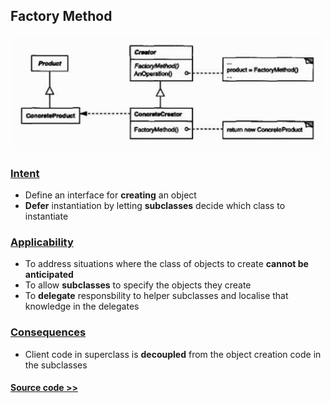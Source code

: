 ## Factory Method

<img src="factory-method.png" alt="Factory Method" width=500px /> 

### [Intent](#)
- Define an interface for **creating** an object
- **Defer** instantiation by letting **subclasses** decide which class to instantiate

### [Applicability](#)
- To address situations where the class of objects to create **cannot be anticipated**
- To allow **subclasses** to specify the objects they create
- To **delegate** responsbility to helper subclasses and localise that knowledge in the delegates 

### [Consequences](#)
- Client code in superclass is **decoupled** from the object creation code in the subclasses

#### [Source code >>](factory-method/)